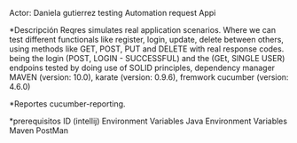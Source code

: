 Actor: Daniela gutierrez
testing Automation request Appi

*Descripción
Reqres simulates real application scenarios.
Where we can test different functionals like
register, login, update, delete between
others, using methods like GET, POST, PUT
and DELETE with real response codes.
being the login (POST, LOGIN - SUCCESSFUL)
and the (GEt, SINGLE USER) endpoins tested by doing
use of SOLID principles, dependency manager
MAVEN (version: 10.0), karate (version: 0.9.6), fremwork
cucumber (version: 4.6.0)

*Reportes
cucumber-reporting. 

*prerequisitos
ID (intellij)
Environment Variables Java
Environment Variables Maven
PostMan
